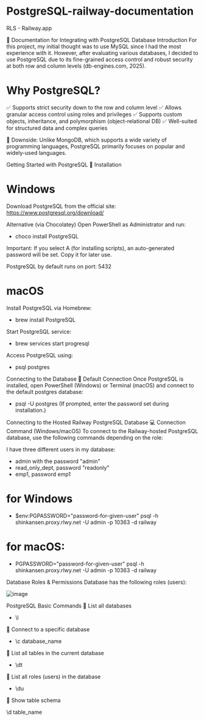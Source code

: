 # PostgreSQL-railway-documentation
RLS - Railway.app

📖 Documentation for Integrating with PostgreSQL Database
Introduction
For this project, my initial thought was to use MySQL since I had the most experience with it. However, after evaluating various databases, I decided to use PostgreSQL due to its fine-grained access control and robust security at both row and column levels (db-engines.com, 2025).

# Why PostgreSQL?
✅ Supports strict security down to the row and column level
✅ Allows granular access control using roles and privileges
✅ Supports custom objects, inheritance, and polymorphism (object-relational DB)
✅ Well-suited for structured data and complex queries

🔴 Downside: Unlike MongoDB, which supports a wide variety of programming languages, PostgreSQL primarily focuses on popular and widely-used languages.

Getting Started with PostgreSQL
📌 Installation
# Windows
Download PostgreSQL from the official site: https://www.postgresql.org/download/

Alternative (via Chocolatey)
Open PowerShell as Administrator and run:
- choco install PostgreSQL

Important: If you select A (for installing scripts), an auto-generated password will be set. Copy it for later use.

PostgreSQL by default runs on port: 5432

# macOS

Install PostgreSQL via Homebrew:
- brew install PostgreSQL

Start PostgreSQL service:
- brew services start progresql

Access PostgreSQL using:
- psql postgres

Connecting to the Database
📌 Default Connection
Once PostgreSQL is installed, open PowerShell (Windows) or Terminal (macOS) and connect to the default postgres database:
- psql -U postgres
(If prompted, enter the password set during installation.)

Connecting to the Hosted Railway PostgreSQL Database
💻 Connection Command (Windows/macOS)
To connect to the Railway-hosted PostgreSQL database, use the following commands depending on the role:

I have three different users in my database:
- admin with the password "admin"
- read_only_dept, password "readonly"
- emp1, password emp1

# for Windows

- $env:PGPASSWORD="password-for-given-user" psql -h shinkansen.proxy.rlwy.net -U admin -p 10363 -d railway

# for macOS:

- PGPASSWORD="password-for-given-user" psql -h shinkansen.proxy.rlwy.net -U admin -p 10363 -d railway

Database Roles & Permissions
Database has the following roles (users):

![image](https://github.com/user-attachments/assets/d9d407c7-27ef-4d76-a477-e5a218c7b0ee)

PostgreSQL Basic Commands
📌 List all databases

- \l

📌 Connect to a specific database

- \c database_name

📌 List all tables in the current database

- \dt

📌 List all roles (users) in the database

- \du

📌 Show table schema

\d table_name

